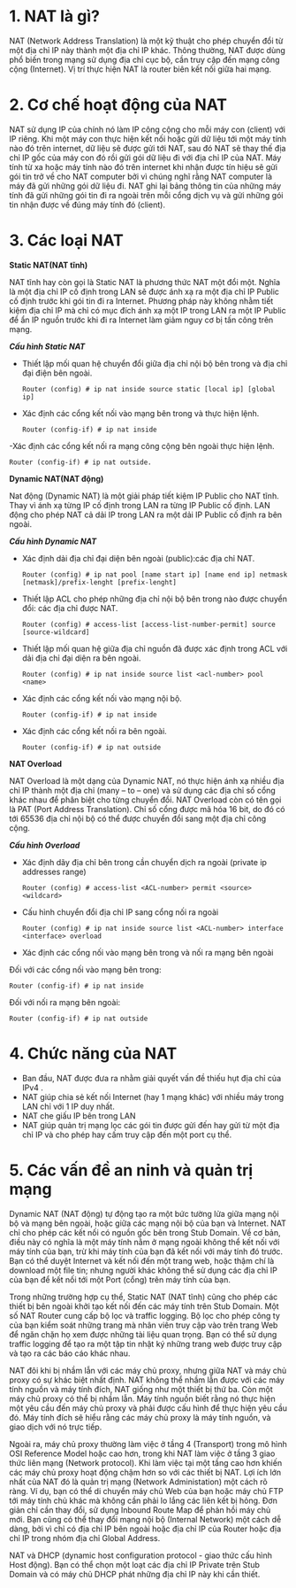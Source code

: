 # 1. NAT là gì?

NAT (Network Address Translation) là một kỹ thuật cho phép chuyển đổi từ một địa chỉ IP này thành một địa chỉ IP khác. Thông thường, NAT được dùng phổ biến trong mạng sử dụng địa chỉ cục bộ, cần truy cập đến mạng công cộng (Internet). Vị trí thực hiện NAT là router biên kết nối giữa hai mạng.

# 2. Cơ chế hoạt động của NAT

NAT sử dụng IP của chính nó làm IP công cộng cho mỗi máy con (client) với IP riêng. Khi một máy con thực hiện kết nối hoặc gửi dữ liệu tới một máy tính nào đó trên internet, dữ liệu sẽ được gửi tới NAT, sau đó NAT sẽ thay thế địa chỉ IP gốc của máy con đó rồi gửi gói dữ liệu đi với địa chỉ IP của NAT. Máy tính từ xa hoặc máy tính nào đó trên internet khi nhận được tín hiệu sẽ gửi gói tin trở về cho NAT computer bởi vì chúng nghĩ rằng NAT computer là máy đã gửi những gói dữ liệu đi. NAT ghi lại bảng thông tin của những máy tính đã gửi những gói tin đi ra ngoài trên mỗi cổng dịch vụ và gửi những gói tin nhận được về đúng máy tính đó (client).

# 3. Các loại NAT

**Static NAT(NAT tĩnh)**

NAT tĩnh hay còn gọi là Static NAT là phương thức NAT một đổi một. Nghĩa là một địa chỉ IP cố định trong LAN sẽ được ánh xạ ra một địa chỉ IP Public cố định trước khi gói tin đi ra Internet. Phương pháp này không nhằm tiết kiệm địa chỉ IP mà chỉ có mục đích ánh xạ một IP trong LAN ra một IP Public để ẩn IP nguồn trước khi đi ra Internet làm giảm nguy cơ bị tấn công trên mạng.

***Cấu hình Static NAT***

- Thiết lập mối quan hệ chuyển đổi giữa địa chỉ nội bộ bên trong và địa chỉ đại điện bên ngoài.

  `Router (config) # ip nat inside source static [local ip] [global ip]`

- Xác định các cổng kết nối vào mạng bên trong và thực hiện lệnh.

  `Router (config-if) # ip nat inside`

-Xác định các cổng kết nối ra mạng công cộng bên ngoài thực hiện lệnh.

  `Router (config-if) # ip nat outside.`

**Dynamic NAT(NAT động)**

Nat động (Dynamic NAT) là một giải pháp tiết kiệm IP Public cho NAT tĩnh. Thay vì ánh xạ từng IP cố định trong LAN ra từng IP Public cố định. LAN động cho phép NAT cả dải IP trong LAN ra một dải IP Public cố định ra bên ngoài.

***Cấu hình Dynamic NAT***

- Xác định dải địa chỉ đại diện bên ngoài (public):các địa chỉ NAT.

  `Router (config) # ip nat pool [name start ip] [name end ip] netmask [netmask]/prefix-lenght [prefix-lenght]`

- Thiết lập ACL cho phép những địa chỉ nội bộ bên trong nào được chuyển đổi: các địa chỉ được NAT.

  `Router (config) # access-list [access-list-number-permit] source [source-wildcard]`

- Thiết lập mối quan hệ giữa địa chỉ nguồn đã được xác định trong ACL với dải địa chỉ đại diện ra bên ngoài.

  `Router (config) # ip nat inside source list <acl-number> pool <name>`

- Xác định các cổng kết nối vào mạng nội bộ.

  `Router (config-if) # ip nat inside`

- Xác định các cổng kết nối ra bên ngoài.

  `Router (config-if) # ip nat outside`

**NAT Overload**

NAT Overload là một dạng của Dynamic NAT, nó thực hiện ánh xạ nhiều địa chỉ IP thành một địa chỉ (many – to – one) và sử dụng các địa chỉ số cổng khác nhau để phân biệt cho từng chuyển đổi. NAT Overload còn có tên gọi là PAT (Port Address Translation). Chỉ số cổng được mã hóa 16 bit, do đó có tới 65536 địa chỉ nội bộ có thể được chuyển đổi sang một địa chỉ công cộng.

***Cấu hình Overload***

- Xác định dãy địa chỉ bên trong cần chuyển dịch ra ngoài (private ip addresses range)

  `Router (config) # access-list <ACL-number> permit <source> <wildcard>`

- Cấu hình chuyển đổi địa chỉ IP sang cổng nối ra ngoài

  `Router (config) # ip nat inside source list <ACL-number> interface <interface> overload`

- Xác định các cổng nối vào mạng bên trong và nối ra mạng bên ngoài

Đối với các cổng nối vào mạng bên trong:
  
  `Router (config-if) # ip nat inside`

Đối với nối ra mạng bên ngoài:

  `Router (config-if) # ip nat outside`
  
# 4. Chức năng của NAT

- Ban đầu, NAT được đưa ra nhằm giải quyết vấn đề thiếu hụt địa chỉ của IPv4 .
- NAT giúp chia sẻ kết nối Internet (hay 1 mạng khác) với nhiều máy trong LAN chỉ với 1 IP duy nhất.
- NAT che giấu IP bên trong LAN
- NAT giúp quản trị mạng lọc các gói tin được gửi đến hay gửi từ một địa chỉ IP và cho phép hay cấm truy cập đến một port cụ thể.

# 5. Các vấn đề an ninh và quản trị mạng

Dynamic NAT (NAT động) tự động tạo ra một bức tường lửa giữa mạng nội bộ và mạng bên ngoài, hoặc giữa các mạng nội bộ của bạn và Internet. NAT chỉ cho phép các kết nối có nguồn gốc bên trong Stub Domain. Về cơ bản, điều này có nghĩa là một máy tính nằm ở mạng ngoài không thể kết nối với máy tính của bạn, trừ khi máy tính của bạn đã kết nối với máy tính đó trước. Bạn có thể duyệt Internet và kết nối đến một trang web, hoặc thậm chí là download một file tin; nhưng người khác không thể sử dụng các địa chỉ IP của bạn để kết nối tới một Port (cổng) trên máy tính của bạn.

Trong những trường hợp cụ thể, Static NAT (NAT tĩnh) cũng cho phép các thiết bị bên ngoài khởi tạo kết nối đến các máy tính trên Stub Domain. Một số NAT Router cung cấp bộ lọc và traffic logging. Bộ lọc cho phép công ty của bạn kiểm soát những trang mà nhân viên truy cập vào trên trang Web để ngăn chặn họ xem được những tài liệu quan trọng. Bạn có thể sử dụng traffic logging để tạo ra một tập tin nhật ký những trang web được truy cập và tạo ra các báo cáo khác nhau.

NAT đôi khi bị nhầm lẫn với các máy chủ proxy, nhưng giữa NAT và máy chủ proxy có sự khác biệt nhất định. NAT không thể nhầm lẫn được với các máy tính nguồn và máy tính đích, NAT giống như một thiết bị thứ ba. Còn một máy chủ proxy có thể bị nhầm lẫn. Máy tính nguồn biết rằng nó thực hiện một yêu cầu đến máy chủ proxy và phải được cấu hình để thực hiện yêu cầu đó. Máy tính đích sẽ hiểu rằng các máy chủ proxy là máy tính nguồn, và giao dịch với nó trực tiếp.

Ngoài ra, máy chủ proxy thường làm việc ở tầng 4 (Transport) trong mô hình OSI Reference Model hoặc cao hơn, trong khi NAT làm việc ở tầng 3 giao thức liên mạng (Network protocol). Khi làm việc tại một tầng cao hơn khiến các máy chủ proxy hoạt động chậm hơn so với các thiết bị NAT. Lợi ích lớn nhất của NAT đó là quản trị mạng (Network Administation) một cách rõ ràng. Ví dụ, bạn có thể di chuyển máy chủ Web của bạn hoặc máy chủ FTP tới máy tính chủ khác mà không cần phải lo lắng các liên kết bị hỏng. Đơn giản chỉ cần thay đổi, sử dụng Inbound Route Map để phản hồi máy chủ mới. Bạn cũng có thể thay đổi mạng nội bộ (Internal Network) một cách dễ dàng, bởi vì chỉ có địa chỉ IP bên ngoài hoặc địa chỉ IP của Router hoặc địa chỉ IP trong nhóm địa chỉ Global Address.

NAT và DHCP (dynamic host configuration protocol - giao thức cấu hình Host động). Bạn có thể chọn một loạt các địa chỉ IP Private trên Stub Domain và có máy chủ DHCP phát những địa chỉ IP này khi cần thiết.
